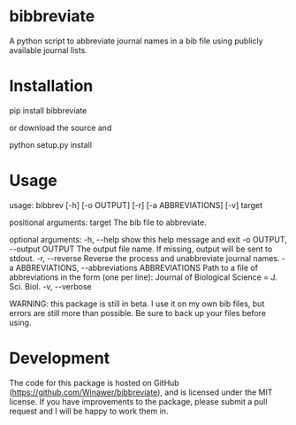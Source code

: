 bibbreviate
===========

A python script to abbreviate journal names in a bib file using publicly available journal lists.

Installation
============

pip install bibbreviate

or download the source and 

python setup.py install

Usage
=====

usage: bibbrev [-h] [-o OUTPUT] [-r] [-a ABBREVIATIONS] [-v] target

positional arguments:
  target                The bib file to abbreviate.

optional arguments:
  -h, --help            show this help message and exit
  -o OUTPUT, --output OUTPUT
                        The output file name. If missing, output will be sent
                        to stdout.
  -r, --reverse         Reverse the process and unabbreviate journal names.
  -a ABBREVIATIONS, --abbreviations ABBREVIATIONS
                        Path to a file of abbreviations in the form (one per
                        line): Journal of Biological Science = J. Sci. Biol.
  -v, --verbose

WARNING: this package is still in beta.  I use it on my own bib files, but errors are still more than possible.  Be sure to back up your files before using.

Development
===========

The code for this package is hosted on GitHub (https://github.com/Winawer/bibbreviate), and is licensed under the MIT license.  If you have improvements to the package, please submit a pull request and I will be happy to work them in.

 